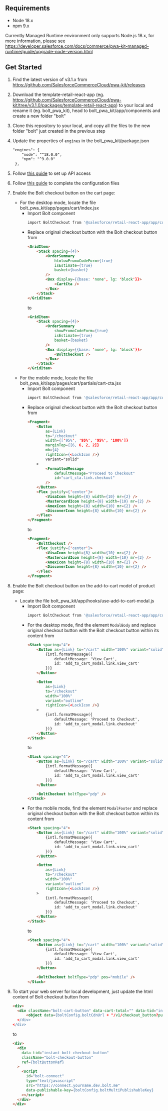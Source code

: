 ## Requirements

-   Node 18.x
-   npm 9.x

Currently Managed Runtime environment only supports Node.js 18.x, for more information, please see https://developer.salesforce.com/docs/commerce/pwa-kit-managed-runtime/guide/upgrade-node-version.html

## Get Started

1. Find the latest version of v3.1.x from https://github.com/SalesforceCommerceCloud/pwa-kit/releases

2. Download the template-retail-react-app (eg. https://github.com/SalesforceCommerceCloud/pwa-kit/tree/v3.1.0/packages/template-retail-react-app) to your local and rename it (eg. bolt_pwa_kit), head to bolt_pwa_kit/app/components and create a new folder "bolt" 

3. Clone this repository to your local, and copy all the files to the new folder "bolt" just created in the previous step

4. Update the properties of `engines` in the bolt_pwa_kit/package.json 
    ```html
    "engines": {
        "node": "^18.0.0",
        "npm": "^9.0.0"
     },
    ```

5. Follow [this guide](https://developer.salesforce.com/docs/commerce/pwa-kit-managed-runtime/guide/setting-up-api-access.html) to set up API access

6. Follow [this guide](https://developer.salesforce.com/docs/commerce/pwa-kit-managed-runtime/guide/configuration-options.html) to complete the configuration files

7. Enable the Bolt checkout button on the cart page:

    - For the desktop mode, locate the file bolt_pwa_kit/app/pages/cart/index.jsx
        - Import Bolt component 
            ```sh
            import BoltCheckout from '@salesforce/retail-react-app/app/components/bolt'
            ```
        - Replace original checkout button with the Bolt checkout button
            from 
            ```html
            <GridItem>
                <Stack spacing={4}>
                    <OrderSummary
                        htmlowPromoCodeForm={true}
                        isEstimate={true}
                        basket={basket}
                    />
                    <Box display={{base: 'none', lg: 'block'}}>
                        <CartCta />
                    </Box>
                </Stack>
            </GridItem>
            ```
            to
            ```html
            <GridItem>
                <Stack spacing={4}>
                    <OrderSummary
                        showPromoCodeForm={true}
                        isEstimate={true}
                        basket={basket}
                    />
                    <Box display={{base: 'none', lg: 'block'}}>
                        <BoltCheckout />
                    </Box>
                </Stack>
            </GridItem>
            ```
    - For the mobile mode, locate the file bolt_pwa_kit/app/pages/cart/partials/cart-cta.jsx
        - Import Bolt component 
            ```sh
            import BoltCheckout from '@salesforce/retail-react-app/app/components/bolt'
            ```
        - Replace original checkout button with the Bolt checkout button
            from 
            ```html
            <Fragment>
                <Button
                    as={Link}
                    to="/checkout"
                    width={['95%', '95%', '95%', '100%']}
                    marginTop={[6, 6, 2, 2]}
                    mb={4}
                    rightIcon={<LockIcon />}
                    variant="solid"
                >
                    <FormattedMessage
                        defaultMessage="Proceed to Checkout"
                        id="cart_cta.link.checkout"
                    />
                </Button>
                <Flex justify={'center'}>
                    <VisaIcon height={8} width={10} mr={2} />
                    <MastercardIcon height={8} width={10} mr={2} />
                    <AmexIcon height={8} width={10} mr={2} />
                    <DiscoverIcon height={8} width={10} mr={2} />
                </Flex>
            </Fragment>
            ```
            to
            ```html
            <Fragment>
                <BoltCheckout />
                <Flex justify={'center'}>
                    <VisaIcon height={8} width={10} mr={2} />
                    <MastercardIcon height={8} width={10} mr={2} />
                    <AmexIcon height={8} width={10} mr={2} />
                    <DiscoverIcon height={8} width={10} mr={2} />
                </Flex>
            </Fragment>
            ```
8. Enable the Bolt checkout button on the add-to-cart model of product page:  
    - Locate the file bolt_pwa_kit/app/hooks/use-add-to-cart-modal.js
        - Import Bolt component 
            ```sh
            import BoltCheckout from '@salesforce/retail-react-app/app/components/bolt'
            ```
        - For the desktop mode, find the element `ModalBody` and replace original checkout button with the Bolt checkout button within its content
            from 
            ```html
            <Stack spacing="4">
                <Button as={Link} to="/cart" width="100%" variant="solid">
                    {intl.formatMessage({
                        defaultMessage: 'View Cart',
                        id: 'add_to_cart_modal.link.view_cart'
                    })}
                </Button>

                <Button
                    as={Link}
                    to="/checkout"
                    width="100%"
                    variant="outline"
                    rightIcon={<LockIcon />}
                >
                    {intl.formatMessage({
                        defaultMessage: 'Proceed to Checkout',
                        id: 'add_to_cart_modal.link.checkout'
                    })}
                </Button>
            </Stack>
            ```
            to
            ```html
            <Stack spacing="4">
                <Button as={Link} to="/cart" width="100%" variant="solid">
                    {intl.formatMessage({
                        defaultMessage: 'View Cart',
                        id: 'add_to_cart_modal.link.view_cart'
                    })}
                </Button>

                <BoltCheckout boltType="pdp" />
            </Stack>
            ```
        - For the mobile mode, find the element `ModalFooter` and replace original checkout button with the Bolt checkout button within its content
            from 
            ```html
            <Stack spacing="4">
                <Button as={Link} to="/cart" width="100%" variant="solid">
                    {intl.formatMessage({
                        defaultMessage: 'View Cart',
                        id: 'add_to_cart_modal.link.view_cart'
                    })}
                </Button>

                <Button
                    as={Link}
                    to="/checkout"
                    width="100%"
                    variant="outline"
                    rightIcon={<LockIcon />}
                >
                    {intl.formatMessage({
                        defaultMessage: 'Proceed to Checkout',
                        id: 'add_to_cart_modal.link.checkout'
                    })}
                </Button>
            </Stack>
            ```
            to
            ```html
            <Stack spacing="4">
                <Button as={Link} to="/cart" width="100%" variant="solid">
                    {intl.formatMessage({
                        defaultMessage: 'View Cart',
                        id: 'add_to_cart_modal.link.view_cart'
                    })}
                </Button>

                <BoltCheckout boltType="pdp" pos="mobile" />
            </Stack>
            ```
9. To start your web server for local development, just update the html content of Bolt checkout button
    from
    ```html
    <div>
      <div className="bolt-cart-button" data-cart-total="" data-tid="instant-bolt-checkout-button" ref={boltButtonRef}>
          <object data={boltConfig.boltCdnUrl + "/v1/checkout_button?publishable_key=" + boltConfig.boltMultiPublishableKey}></object>
      </div>
    </div>
    ```
    to
    ```html
    <div>
      <div
        data-tid="instant-bolt-checkout-button"
        className="bolt-checkout-button"
        ref={boltButtonRef}
      >
        <script
          id="bolt-connect"
          type="text/javascript"
          src="https://connect.yourname.dev.bolt.me"
          data-publishable-key={boltConfig.boltMultiPublishableKey}
        ></script>
      </div>
    </div>
    ```